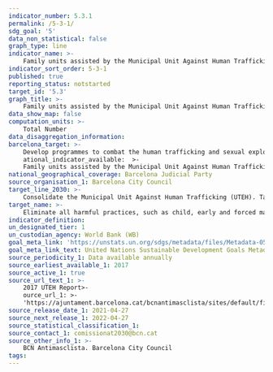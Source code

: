 ```yaml
---
indicator_number: 5.3.1
permalink: /5-3-1/
sdg_goal: '5'
data_non_statistical: false
graph_type: line
indicator_name: >-
    Family units assisted by the Municipal Unit Against Human Trafficking (UTEH), victims of sexual exploitation and human trafficking for reasons of sexual exploitation
indicator_sort_order: 5-3-1
published: true
reporting_status: notstarted
target_id: '5.3'
graph_title: >-
    Family units assisted by the Municipal Unit Against Human Trafficking (UTEH), victims of sexual exploitation and human trafficking for reasons of sexual exploitation
data_show_map: false
computation_units: >-
    Total Number
data_disaggregation_information:
barcelona_target: >-
    Develop programmes to combat the human trafficking and sexual exploitation of women and girls, and against gender violence in countries receiving Official Development Assistance>-
    ational_indicator_available:  >-
	Family units assisted by the Municipal Unit Against Human Trafficking (UTEH), victims of sexual exploitation and human trafficking for reasons of sexual exploitation
national_geographical_coverage: Barcelona Judicial Party
source_organisation_1: Barcelona City Council
target_line_2030: >-
    Consolidate the Municipal Unit Against Human Trafficking (UTEH). Target value 2030: to be determined 
target_name: >-
    Eliminate all harmful practices, such as child, early and forced marriages, as well as female genital mutilation
indicator_definition:
un_designated_tier: 1
un_custodian_agency: World Bank (WB)
goal_meta_link: 'https://unstats.un.org/sdgs/metadata/files/Metadata-05-03-01.pdf'
goal_meta_link_text: United Nations Sustainable Development Goals Metadata (pdf 894kB)
source_periodicity_1: Data available annually
source_earliest_available_1: 2017
source_active_1: true
source_url_text_1: >-
    2017 UTEH Report>-
    ource_url_1: >-
	'https://ajuntament.barcelona.cat/bcnantimasclista/sites/default/files/informe_uteh_2017_cat.pdf'
source_release_date_1: 2021-04-27
source_next_release_1: 2022-04-27
source_statistical_classification_1: 
source_contact_1: comissionat2030@bcn.cat
source_other_info_1: >-
    BCN Antimasclista. Barcelona City Council
tags:
---
```


